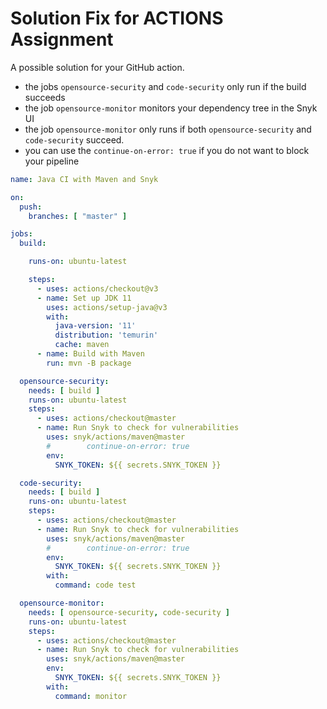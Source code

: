 # Solution Fix for ACTIONS Assignment

A possible solution for your GitHub action.

- the jobs `opensource-security` and `code-security` only run if the build succeeds
- the job `opensource-monitor` monitors your dependency tree in the Snyk UI
- the job `opensource-monitor` only runs if both `opensource-security` and `code-security` succeed.
- you can use the `continue-on-error: true` if you do not want to block your pipeline



```yaml
name: Java CI with Maven and Snyk

on:
  push:
    branches: [ "master" ]

jobs:
  build:

    runs-on: ubuntu-latest

    steps:
      - uses: actions/checkout@v3
      - name: Set up JDK 11
        uses: actions/setup-java@v3
        with:
          java-version: '11'
          distribution: 'temurin'
          cache: maven
      - name: Build with Maven
        run: mvn -B package

  opensource-security:
    needs: [ build ]
    runs-on: ubuntu-latest
    steps:
      - uses: actions/checkout@master
      - name: Run Snyk to check for vulnerabilities
        uses: snyk/actions/maven@master
        #        continue-on-error: true
        env:
          SNYK_TOKEN: ${{ secrets.SNYK_TOKEN }}

  code-security:
    needs: [ build ]
    runs-on: ubuntu-latest
    steps:
      - uses: actions/checkout@master
      - name: Run Snyk to check for vulnerabilities
        uses: snyk/actions/maven@master
        #        continue-on-error: true
        env:
          SNYK_TOKEN: ${{ secrets.SNYK_TOKEN }}
        with:
          command: code test

  opensource-monitor:
    needs: [ opensource-security, code-security ]
    runs-on: ubuntu-latest
    steps:
      - uses: actions/checkout@master
      - name: Run Snyk to check for vulnerabilities
        uses: snyk/actions/maven@master
        env:
          SNYK_TOKEN: ${{ secrets.SNYK_TOKEN }}
        with:
          command: monitor



```
